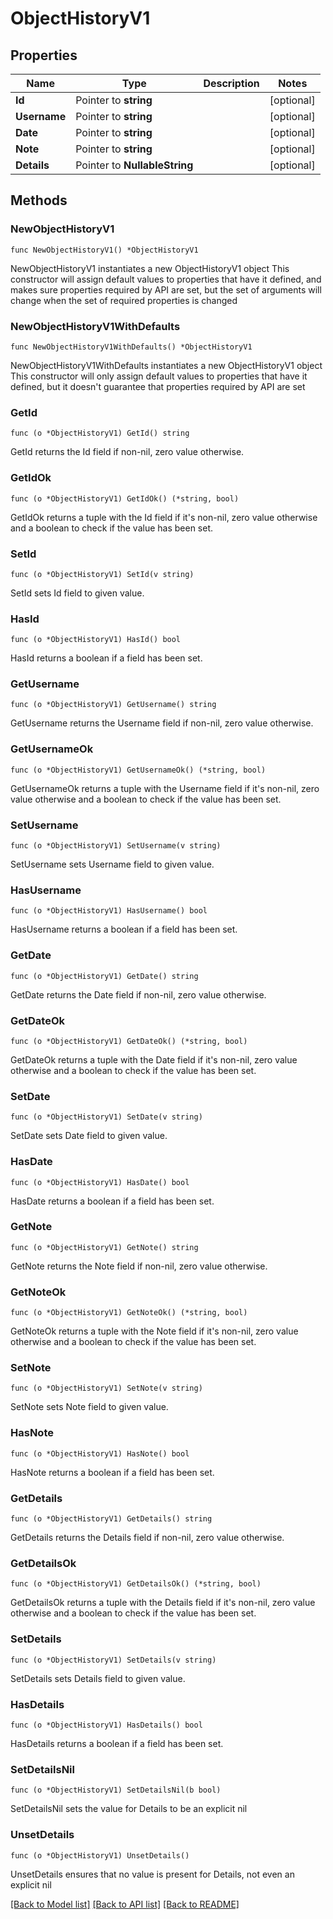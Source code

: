 # ObjectHistoryV1

## Properties

Name | Type | Description | Notes
------------ | ------------- | ------------- | -------------
**Id** | Pointer to **string** |  | [optional] 
**Username** | Pointer to **string** |  | [optional] 
**Date** | Pointer to **string** |  | [optional] 
**Note** | Pointer to **string** |  | [optional] 
**Details** | Pointer to **NullableString** |  | [optional] 

## Methods

### NewObjectHistoryV1

`func NewObjectHistoryV1() *ObjectHistoryV1`

NewObjectHistoryV1 instantiates a new ObjectHistoryV1 object
This constructor will assign default values to properties that have it defined,
and makes sure properties required by API are set, but the set of arguments
will change when the set of required properties is changed

### NewObjectHistoryV1WithDefaults

`func NewObjectHistoryV1WithDefaults() *ObjectHistoryV1`

NewObjectHistoryV1WithDefaults instantiates a new ObjectHistoryV1 object
This constructor will only assign default values to properties that have it defined,
but it doesn't guarantee that properties required by API are set

### GetId

`func (o *ObjectHistoryV1) GetId() string`

GetId returns the Id field if non-nil, zero value otherwise.

### GetIdOk

`func (o *ObjectHistoryV1) GetIdOk() (*string, bool)`

GetIdOk returns a tuple with the Id field if it's non-nil, zero value otherwise
and a boolean to check if the value has been set.

### SetId

`func (o *ObjectHistoryV1) SetId(v string)`

SetId sets Id field to given value.

### HasId

`func (o *ObjectHistoryV1) HasId() bool`

HasId returns a boolean if a field has been set.

### GetUsername

`func (o *ObjectHistoryV1) GetUsername() string`

GetUsername returns the Username field if non-nil, zero value otherwise.

### GetUsernameOk

`func (o *ObjectHistoryV1) GetUsernameOk() (*string, bool)`

GetUsernameOk returns a tuple with the Username field if it's non-nil, zero value otherwise
and a boolean to check if the value has been set.

### SetUsername

`func (o *ObjectHistoryV1) SetUsername(v string)`

SetUsername sets Username field to given value.

### HasUsername

`func (o *ObjectHistoryV1) HasUsername() bool`

HasUsername returns a boolean if a field has been set.

### GetDate

`func (o *ObjectHistoryV1) GetDate() string`

GetDate returns the Date field if non-nil, zero value otherwise.

### GetDateOk

`func (o *ObjectHistoryV1) GetDateOk() (*string, bool)`

GetDateOk returns a tuple with the Date field if it's non-nil, zero value otherwise
and a boolean to check if the value has been set.

### SetDate

`func (o *ObjectHistoryV1) SetDate(v string)`

SetDate sets Date field to given value.

### HasDate

`func (o *ObjectHistoryV1) HasDate() bool`

HasDate returns a boolean if a field has been set.

### GetNote

`func (o *ObjectHistoryV1) GetNote() string`

GetNote returns the Note field if non-nil, zero value otherwise.

### GetNoteOk

`func (o *ObjectHistoryV1) GetNoteOk() (*string, bool)`

GetNoteOk returns a tuple with the Note field if it's non-nil, zero value otherwise
and a boolean to check if the value has been set.

### SetNote

`func (o *ObjectHistoryV1) SetNote(v string)`

SetNote sets Note field to given value.

### HasNote

`func (o *ObjectHistoryV1) HasNote() bool`

HasNote returns a boolean if a field has been set.

### GetDetails

`func (o *ObjectHistoryV1) GetDetails() string`

GetDetails returns the Details field if non-nil, zero value otherwise.

### GetDetailsOk

`func (o *ObjectHistoryV1) GetDetailsOk() (*string, bool)`

GetDetailsOk returns a tuple with the Details field if it's non-nil, zero value otherwise
and a boolean to check if the value has been set.

### SetDetails

`func (o *ObjectHistoryV1) SetDetails(v string)`

SetDetails sets Details field to given value.

### HasDetails

`func (o *ObjectHistoryV1) HasDetails() bool`

HasDetails returns a boolean if a field has been set.

### SetDetailsNil

`func (o *ObjectHistoryV1) SetDetailsNil(b bool)`

 SetDetailsNil sets the value for Details to be an explicit nil

### UnsetDetails
`func (o *ObjectHistoryV1) UnsetDetails()`

UnsetDetails ensures that no value is present for Details, not even an explicit nil

[[Back to Model list]](../README.md#documentation-for-models) [[Back to API list]](../README.md#documentation-for-api-endpoints) [[Back to README]](../README.md)


